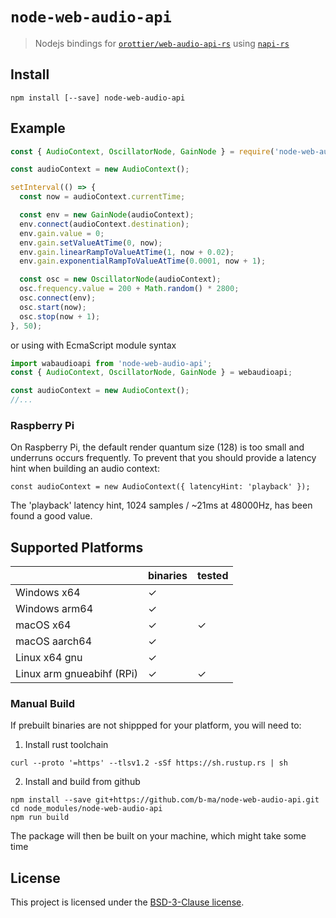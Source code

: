 # `node-web-audio-api`

> Nodejs bindings for [`orottier/web-audio-api-rs`](https://github.com/orottier/web-audio-api-rs/) using [`napi-rs`](https://github.com/napi-rs/napi-rs/)

## Install

```
npm install [--save] node-web-audio-api
```

## Example

```js
const { AudioContext, OscillatorNode, GainNode } = require('node-web-audio-api');

const audioContext = new AudioContext();

setInterval(() => {
  const now = audioContext.currentTime;

  const env = new GainNode(audioContext);
  env.connect(audioContext.destination);
  env.gain.value = 0;
  env.gain.setValueAtTime(0, now);
  env.gain.linearRampToValueAtTime(1, now + 0.02);
  env.gain.exponentialRampToValueAtTime(0.0001, now + 1);

  const osc = new OscillatorNode(audioContext);
  osc.frequency.value = 200 + Math.random() * 2800;
  osc.connect(env);
  osc.start(now);
  osc.stop(now + 1);
}, 50);
```

or using with EcmaScript module syntax

```js
import wabaudioapi from 'node-web-audio-api';
const { AudioContext, OscillatorNode, GainNode } = webaudioapi;

const audioContext = new AudioContext();
//...
```

### Raspberry Pi

On Raspberry Pi, the default render quantum size (128) is too small and underruns 
occurs frequently. To prevent that you should provide a latency hint when building
an audio context:

```
const audioContext = new AudioContext({ latencyHint: 'playback' });
```

The 'playback' latency hint, 1024 samples / ~21ms at 48000Hz, has been found 
a good value.

## Supported Platforms

|                            | binaries | tested |
| ---------------------------| ------   | ------ |
| Windows x64                | ✓        |        |
| Windows arm64              | ✓        |        |
| macOS x64                  | ✓        | ✓      |
| macOS aarch64              | ✓        |        |
| Linux x64 gnu              | ✓        |        |
| Linux arm gnueabihf (RPi)  | ✓        | ✓      |


### Manual Build

If prebuilt binaries are not shippped for your platform, you will need to:

1. Install rust toolchain

```
curl --proto '=https' --tlsv1.2 -sSf https://sh.rustup.rs | sh
```

2. Install and build from github

```
npm install --save git+https://github.com/b-ma/node-web-audio-api.git
cd node_modules/node-web-audio-api
npm run build
```

The package will then be built on your machine, which might take some time


## License

This project is licensed under the [BSD-3-Clause license](./LICENSE).
